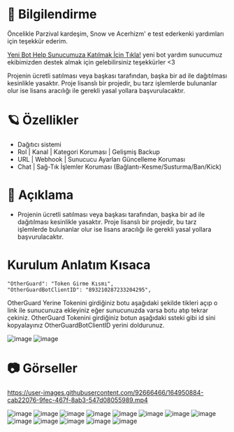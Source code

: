 # 🎄 Bilgilendirme 

Öncelikle Parzival kardeşim, Snow ve Acerhizm' e test ederkenki yardımları için teşekkür ederim.

[Yeni Bot Help Sunucumuza Katılmak İçin Tıkla!](https://discord.gg/t42x2GHKrS) yeni bot yardım sunucumuz ekibimizden destek almak için gelebilirsiniz teşekkürler <3

Projenin ücretli satılması veya başkası tarafından, başka bir ad ile dağıtılması kesinlikle yasaktır. Proje lisanslı bir projedir, bu tarz işlemlerde bulunanlar olur ise lisans aracılığı ile gerekli yasal yollara başvurulacaktır.

# 🪐 Özellikler 

- Dağıtıcı sistemi
- Rol | Kanal | Kategori Koruması | Gelişmiş Backup
- URL | Webhook | Sunucucu Ayarları Güncelleme Koruması
- Chat | Sağ-Tık İşlemler Koruması (Bağlantı-Kesme/Susturma/Ban/Kick)

# 🍭 Açıklama

- Projenin ücretli satılması veya başkası tarafından, başka bir ad ile dağıtılması kesinlikle yasaktır. Proje lisanslı bir projedir, bu tarz işlemlerde bulunanlar olur ise lisans aracılığı ile gerekli yasal yollara başvurulacaktır.

# Kurulum Anlatım Kısaca

    "OtherGuard": "Token Girme Kısmı",
    "OtherGuardBotClientID": "893210287233204295",

OtherGuard Yerine Tokenini girdiğiniz botu aşağıdaki şekilde tikleri açıp o link ile sunucunuza ekleyiniz eğer sunucunuzda varsa botu atıp tekrar çekiniz.
OtherGuard Tokenini girdiğiniz botun aşağıdaki ssteki gibi id sini kopyalayınız OtherGuardBotClientID yerini doldurunuz.

![image](https://user-images.githubusercontent.com/92666466/173943429-abac2204-0ab7-41c4-80f3-0c45782b51ef.png)
![image](https://user-images.githubusercontent.com/92666466/173943546-df4bf147-42de-4009-b73b-1fe06972f6d1.png)

# 📷 Görseller

https://user-images.githubusercontent.com/92666466/164950884-cab22076-9fec-467f-8ab3-547d08055989.mp4

![image](https://user-images.githubusercontent.com/92666466/164950892-39b2f491-a3db-4b0c-8be7-899cfe42cd50.png)
![image](https://user-images.githubusercontent.com/92666466/164950894-9eb855c5-bf1e-4d53-8792-e0843e3fa401.png)
![image](https://user-images.githubusercontent.com/92666466/164950903-efe2b041-cef3-4de4-85e3-92837130e6c4.png)
![image](https://user-images.githubusercontent.com/92666466/164950904-3a216718-103e-4147-a2f2-acbd72fc1114.png)
![image](https://user-images.githubusercontent.com/92666466/164950907-230a88d3-ed6e-4c08-9722-0807972a90ec.png)
![image](https://user-images.githubusercontent.com/92666466/164950915-3a15584d-189d-4e98-87cf-908bb104f948.png)
![image](https://user-images.githubusercontent.com/92666466/164950919-1d23ec4c-52ca-4e91-ab36-a79356913ce8.png)
![image](https://user-images.githubusercontent.com/92666466/164950921-1212fc0f-1c45-43c9-84eb-eba1d4e95290.png)
![image](https://user-images.githubusercontent.com/92666466/164950925-41b3df5c-aa3e-477a-9325-420421b85940.png)
![image](https://user-images.githubusercontent.com/92666466/164950932-4596f29b-5c11-40cb-acef-6dbc756114b2.png)
![image](https://user-images.githubusercontent.com/92666466/164950935-a9da974c-5c5b-4c9a-8d8d-b99d5b5712a9.png)
![image](https://user-images.githubusercontent.com/92666466/164950937-a3e97a87-72c7-46a3-b06d-3d6cac2aa88b.png)
![image](https://user-images.githubusercontent.com/92666466/164950938-c2639e3e-cde7-40ea-81f7-2d47e859ccb4.png)
